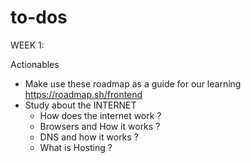 # to-dos

WEEK 1:

Actionables

- Make use these roadmap as a guide for our learning https://roadmap.sh/frontend
- Study about the INTERNET
   - How does the internet work ?
   - Browsers and How it works ?
   - DNS and how it works ?
   - What is Hosting ?
